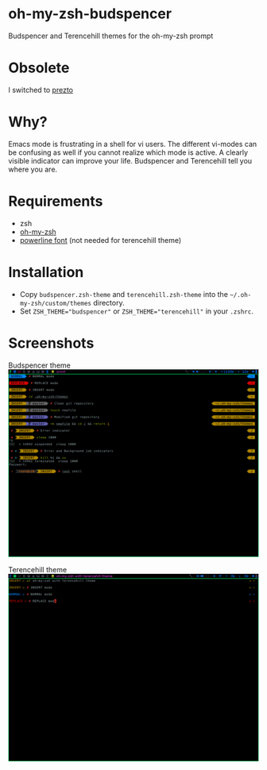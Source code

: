 oh-my-zsh-budspencer
====================

Budspencer and Terencehill themes for the oh-my-zsh prompt

# Obsolete
I switched to [prezto][3]

# Why?
Emacs mode is frustrating in a shell for vi users. The different vi-modes can be
confusing as well if you cannot realize which mode is active. A clearly visible
indicator can improve your life. Budspencer and Terencehill tell you where you are.

# Requirements
* zsh
* [oh-my-zsh][1]
* [powerline font][2] (not needed for terencehill theme)

# Installation
* Copy ```budspencer.zsh-theme``` and ```terencehill.zsh-theme```
    into the ```~/.oh-my-zsh/custom/themes``` directory.
* Set ```ZSH_THEME="budspencer"``` or ```ZSH_THEME="terencehill"``` in your
    ```.zshrc```.

# Screenshots

Budspencer theme
![budspencer](https://raw.githubusercontent.com/tannhuber/oh-my-zsh-budspencer/master/budspencer.png)

Terencehill theme
![terencehill](https://raw.githubusercontent.com/tannhuber/oh-my-zsh-budspencer/master/terencehill.png)

[1]: https://github.com/robbyrussell/oh-my-zsh
[2]: https://github.com/Lokaltog/powerline-fonts
[3]: https://github.com/tannhuber/prezto/tree/everything
